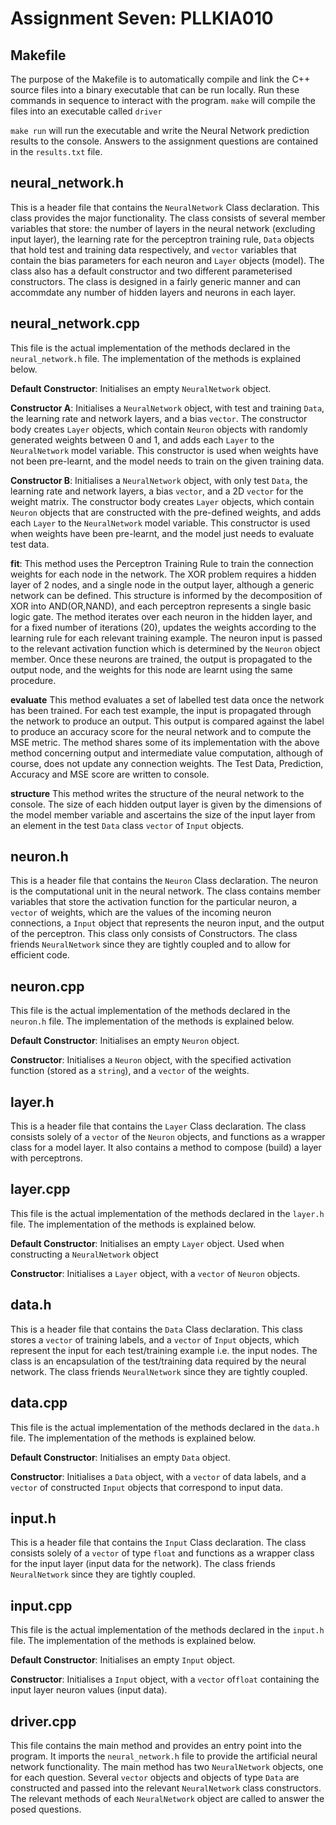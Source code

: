 # Assignment Seven: PLLKIA010

## Makefile
The purpose of the Makefile is to automatically compile and link the C++ source files into a binary executable that can be run locally. Run these commands in sequence to interact with the program.
```make``` will compile the files into an executable called ```driver```

```make run``` will run the executable and write the Neural Network prediction results to the console.
Answers to the assignment questions are contained in the ```results.txt``` file.

## neural_network.h

This is a header file that contains the ```NeuralNetwork``` Class declaration. This class provides the major functionality. The class consists of several member variables that store: the number of layers in the neural network (excluding input layer), the learning rate for the perceptron training rule, ```Data``` objects that hold test and training data respectively, and ```vector``` variables that contain the bias parameters for each neuron and ```Layer``` objects (model). The class also has a default constructor and two different parameterised constructors. The class is designed in a fairly generic manner and can accommdate any number of hidden layers and neurons in each layer.


## neural_network.cpp

This file is the actual implementation of the methods declared in the ```neural_network.h``` file. The implementation of the methods is explained below. 

**Default Constructor**: Initialises an empty ```NeuralNetwork``` object.

**Constructor A**: Initialises a ```NeuralNetwork``` object, with test and training ```Data```, the learning rate and network layers, and a bias ```vector```. The constructor body creates ```Layer``` objects, which contain ```Neuron``` objects with randomly generated weights between 0 and 1, and adds each ```Layer``` to the ```NeuralNetwork``` model variable. This constructor is used when weights have not been pre-learnt, and the model needs to train on the given training data.

**Constructor B**: Initialises a ```NeuralNetwork``` object, with only test ```Data```, the learning rate and network layers, a bias ```vector```, and a 2D ```vector``` for the weight matrix. The constructor body creates ```Layer``` objects, which contain ```Neuron``` objects that are constructed with the pre-defined weights, and adds each ```Layer``` to the ```NeuralNetwork``` model variable. This constructor is used when weights have been pre-learnt, and the model just needs to evaluate test data.

**fit**: This method uses the Perceptron Training Rule to train the connection weights for each node in the network. The XOR problem requires a hidden layer of 2 nodes, and a single node in the output layer, although a generic network can be defined. This structure is informed by the decomposition of XOR into AND(OR,NAND), and each perceptron represents a single basic logic gate. The method iterates over each neuron in the hidden layer, and for a fixed number of iterations (20), updates the weights according to the learning rule for each relevant training example. The neuron input is passed to the relevant activation function which is determined by the ```Neuron``` object member. Once these neurons are trained, the output is propagated to the output node, and the weights for this node are learnt using the same procedure.

**evaluate** This method evaluates a set of labelled test data once the network has been trained. For each test example, the input is propagated through the network to produce an output. This output is compared against the label to produce an accuracy score for the neural network and to compute the MSE metric. The method shares some of its implementation with the above method concerning output and intermediate value computation, although of course, does not update any connection weights. The Test Data, Prediction, Accuracy and MSE score are written to console. 

**structure** This method writes the structure of the neural network to the console. The size of each hidden output layer is given by the dimensions of the model member variable and ascertains the size of the input layer from an element in the test ```Data``` class ```vector``` of ```Input``` objects.


## neuron.h

This is a header file that contains the ```Neuron``` Class declaration. The neuron is the computational unit in the neural network. The class contains member variables that store the activation function for the particular neuron, a ```vector``` of weights, which are the values of the incoming neuron connections, a ```Input``` object that represents the neuron input, and the output of the perceptron. This class only consists of Constructors. The class friends ```NeuralNetwork``` since they are tightly coupled and to allow for efficient code.


## neuron.cpp

This file is the actual implementation of the methods declared in the ```neuron.h``` file. The implementation of the methods is explained below. 

**Default Constructor**: Initialises an empty ```Neuron``` object.

**Constructor**: Initialises a ```Neuron``` object, with the specified activation function (stored as a ```string```), and a ```vector``` of the weights.

## layer.h

This is a header file that contains the ```Layer``` Class declaration. The class consists solely of a ```vector``` of the ```Neuron``` objects, and functions as a wrapper class for a model layer. It also contains a method to compose (build) a layer with perceptrons.

## layer.cpp

This file is the actual implementation of the methods declared in the ```layer.h``` file. The implementation of the methods is explained below. 

**Default Constructor**: Initialises an empty ```Layer``` object. Used when constructing a ```NeuralNetwork``` object

**Constructor**: Initialises a ```Layer``` object, with a ```vector``` of ```Neuron``` objects.

## data.h

This is a header file that contains the ```Data``` Class declaration. This class stores a ```vector``` of training labels, and a ```vector``` of ```Input``` objects, which represent the input for each test/training example i.e. the input nodes. The class is an encapsulation of the test/training data required by the neural network. The class friends ```NeuralNetwork``` since they are tightly coupled.


## data.cpp

This file is the actual implementation of the methods declared in the ```data.h``` file. The implementation of the methods is explained below. 

**Default Constructor**: Initialises an empty ```Data``` object.

**Constructor**: Initialises a ```Data``` object, with a ```vector``` of data labels, and a ```vector``` of constructed ```Input``` objects that correspond to input data.

## input.h

This is a header file that contains the ```Input``` Class declaration. The class consists solely of a ```vector``` of type ```float``` and functions as a wrapper class for the input layer (input data for the network). The class friends ```NeuralNetwork``` since they are tightly coupled.


## input.cpp

This file is the actual implementation of the methods declared in the ```input.h``` file. The implementation of the methods is explained below. 

**Default Constructor**: Initialises an empty ```Input``` object.

**Constructor**: Initialises a ```Input``` object, with a ```vector``` of```float``` containing the input layer neuron values (input data).


## driver.cpp

This file contains the main method and provides an entry point into the program. It imports the ```neural_network.h``` file to provide the artificial neural network functionality. The main method has two ```NeuralNetwork``` objects, one for each question. Several ```vector``` objects and objects of type ```Data``` are constructed and passed into the relevant ```NeuralNetwork``` class constructors. The relevant methods of each ```NeuralNetwork``` object are called to answer the posed questions. 

